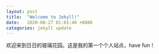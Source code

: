 ```yaml
---
layout: post
title:  "Welcome to Jekyll!"
date:   2020-08-27 01:01:40 +0800
categories: jekyll update
---
```

欢迎来到日日的玻璃花园。这是我的第一个个人站点，have fun！
